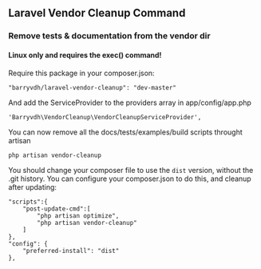 ## Laravel Vendor Cleanup Command

### Remove tests & documentation from the vendor dir

#### Linux only and requires the exec() command!
Require this package in your composer.json:

    "barryvdh/laravel-vendor-cleanup": "dev-master"

And add the ServiceProvider to the providers array in app/config/app.php

    'Barryvdh\VendorCleanup\VendorCleanupServiceProvider',

You can now remove all the docs/tests/examples/build scripts throught artisan

    php artisan vendor-cleanup

You should change your composer file to use the `dist` version, without the .git history.
You can configure your composer.json to do this, and cleanup after updating:

    "scripts":{
        "post-update-cmd":[
            "php artisan optimize",
            "php artisan vendor-cleanup"
        ]
    },
    "config": {
        "preferred-install": "dist"
    },





